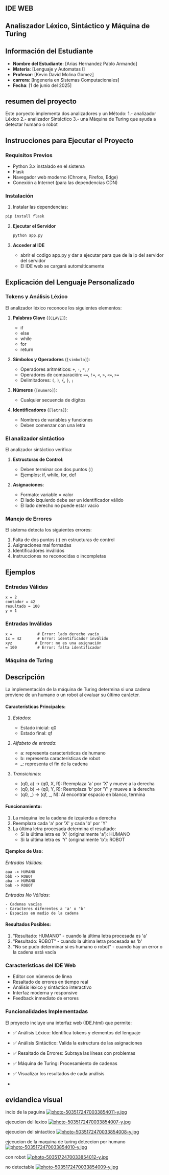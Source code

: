 ## IDE WEB

## Analiszador Léxico, Sintáctico y Máquina de Turing 
 
 ## Información del Estudiante
- **Nombre del Estudiante**: [Arias Hernandez Pablo Armando]
- **Materia**: [Lenguaje y Automatas I]
- **Profesor**: [Kevin David Molina Gomez]
- **carrera**: [Ingeneria en Sistemas Computacionales]
- **Fecha**: [1 de junio del 2025]

## resumen del proyecto
Este poryecto implementa dos analizadores y un Método:
1.- analizador Léxico
2.- analizador Sintáctico
3.- una Máquina de Turing que ayuda a detectar humano o robot

## Instrucciones para Ejecutar el Proyecto

### Requisitos Previos
- Python 3.x instalado en el sistema
- Flask
- Navegador web moderno (Chrome, Firefox, Edge)
- Conexión a Internet (para las dependencias CDN)

### Instalación
1. Instalar las dependencias:
```bash
pip install flask
```

2. **Ejecutar el Servidor**
   ```bash
   python app.py
   ```

4. **Acceder al IDE**
   - abrir el codigo app.py y dar a ejecutar para que de la ip del servidor del servidor
   - El IDE web se cargará automáticamente

## Explicación del Lenguaje Personalizado

### Tokens y Análisis Léxico
El analizador léxico reconoce los siguientes elementos:

1. **Palabras Clave** (`[CLAVE]`):
   - if
   - else
   - while
   - for
   - return

2. **Símbolos y Operadores** (`[simbolo]`):
   - Operadores aritméticos: `+`, `-`, `*`, `/`
   - Operadores de comparación: `==`, `!=`, `<`, `>`, `<=`, `>=`
   - Delimitadores: `(`, `)`, `{`, `}`, `;`

3. **Números** (`[numero]`):
   - Cualquier secuencia de dígitos

4. **Identificadores** (`[letra]`):
   - Nombres de variables y funciones
   - Deben comenzar con una letra

### El analizador sintáctico

El analizador sintáctico verifica:

1. **Estructuras de Control**:
   - Deben terminar con dos puntos (:)
   - Ejemplos: if, while, for, def

2. **Asignaciones**:
   - Formato: variable = valor
   - El lado izquierdo debe ser un identificador válido
   - El lado derecho no puede estar vacío

### Manejo de Errores

El sistema detecta los siguientes errores:
1. Falta de dos puntos (:) en estructuras de control
2. Asignaciones mal formadas
3. Identificadores inválidos
4. Instrucciones no reconocidas o incompletas

## Ejemplos

### Entradas Válidas
```
x = 2
contador = 42
resultado = 100
y = 1
```

### Entradas Inválidas
```
x =           # Error: lado derecho vacío
1x = 42       # Error: identificador inválido
xyz          # Error: no es una asignación
= 100         # Error: falta identificador
```

### Máquina de Turing

## Descripción 
La implementación de la máquina de Turing determina si una cadena proviene de un humano o un robot al evaluar su último carácter.

#### Características Principales:
1. *Estados*:
   - Estado inicial: q0
   - Estado final: qf

2. *Alfabeto de entrada*:
   - a: representa características de humano
   - b: representa características de robot
   - _: representa el fin de la cadena

3. *Transiciones*:
   - (q0, a) → (q0, X, R): Reemplaza 'a' por 'X' y mueve a la derecha
   - (q0, b) → (q0, Y, R): Reemplaza 'b' por 'Y' y mueve a la derecha
   - (q0, _) → (qf, _, N): Al encontrar espacio en blanco, termina

#### Funcionamiento:
1. La máquina lee la cadena de izquierda a derecha
2. Reemplaza cada 'a' por 'X' y cada 'b' por 'Y'
3. La última letra procesada determina el resultado:
   - Si la última letra es 'X' (originalmente 'a'): HUMANO
   - Si la última letra es 'Y' (originalmente 'b'): ROBOT


#### Ejemplos de Uso:

*Entradas Válidas*:
```
aaa -> HUMANO
bbb -> ROBOT
aba -> HUMANO
bab -> ROBOT
```

*Entradas No Válidas*:
```
- Cadenas vacías
- Caracteres diferentes a 'a' o 'b'
- Espacios en medio de la cadena
```
#### Resultados Posibles:
1. "Resultado: HUMANO" - cuando la última letra procesada es 'a'
2. "Resultado: ROBOT" - cuando la última letra procesada es 'b'
3. "No se pudo determinar si es humano o robot" - cuando hay un error o la cadena está vacía

### Características del IDE Web
- Editor con números de línea
- Resaltado de errores en tiempo real
- Análisis léxico y sintáctico interactivo
- Interfaz moderna y responsive
- Feedback inmediato de errores

### Funcionalidades Implementadas
El proyecto incluye una interfaz web (IDE.html) que permite:
- ✅ Análisis Léxico: Identifica tokens y elementos del lenguaje
- ✅ Análisis Sintáctico: Valida la estructura de las asignaciones
- ✅ Resaltado de Errores: Subraya las líneas con problemas
- ✅ Máquina de Turing: Procesamiento de cadenas
- ✅ Visualizar los resultados de cada análisis

- 
 ## evidandica visual

incio de la paguina
[![photo-5035172470033854011-y.jpg](https://i.postimg.cc/mDZD7MMV/photo-5035172470033854011-y.jpg)](https://postimg.cc/zLM8ryxR)

ejecucion del lexico
[![photo-5035172470033854007-y.jpg](https://i.postimg.cc/85gdGZ2c/photo-5035172470033854007-y.jpg)](https://postimg.cc/5HpQqSNW)

ejecucion del sintactico 
[![photo-5035172470033854008-y.jpg](https://i.postimg.cc/fyyYfy1n/photo-5035172470033854008-y.jpg)](https://postimg.cc/ctqKsxsX)

ejecucion de la maquina de turing
deteccion por humano
[![photo-5035172470033854010-y.jpg](https://i.postimg.cc/52G6djh2/photo-5035172470033854010-y.jpg)](https://postimg.cc/FYy90FFM)


con robot
[![photo-5035172470033854012-y.jpg](https://i.postimg.cc/rmd66wLM/photo-5035172470033854012-y.jpg)](https://postimg.cc/tZHvWyTM)

no detectable
[![photo-5035172470033854009-y.jpg](https://i.postimg.cc/pd2Krm0Y/photo-5035172470033854009-y.jpg)](https://postimg.cc/VJVJHkPd)
